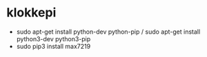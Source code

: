 # klokkepi

- sudo apt-get install python-dev python-pip / sudo apt-get install python3-dev python3-pip
- sudo pip3 install max7219